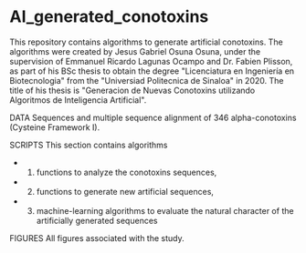 # AI_generated_conotoxins
This repository contains algorithms to generate artificial conotoxins.  The algorithms were created by Jesus Gabriel Osuna Osuna, under the supervision of Emmanuel Ricardo Lagunas Ocampo and Dr. Fabien Plisson, as part of his BSc thesis to obtain the degree "Licenciatura en Ingeniería en Biotecnologia" from the "Universiad Politecnica de Sinaloa" in 2020. The title of his thesis is "Generacion de Nuevas Conotoxins utilizando Algoritmos de Inteligencia Artificial".

DATA
Sequences and multiple sequence alignment of 346 alpha-conotoxins (Cysteine Framework I).

SCRIPTS
This section contains algorithms 
- 1) functions to analyze the conotoxins sequences, 
- 2) functions to generate new artificial sequences,
- 3) machine-learning algorithms to evaluate the natural character of the artificially generated sequences

FIGURES
All figures associated with the study.
